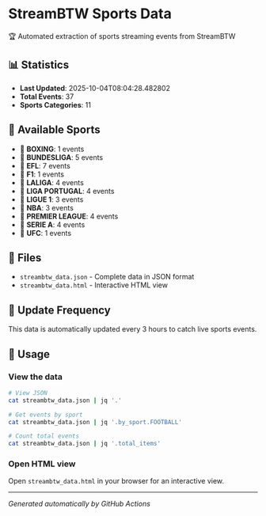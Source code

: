 # StreamBTW Sports Data

🏆 Automated extraction of sports streaming events from StreamBTW

## 📊 Statistics

- **Last Updated**: 2025-10-04T08:04:28.482802
- **Total Events**: 37
- **Sports Categories**: 11

## 🏅 Available Sports

- 🥊 **BOXING**: 1 events
- 🎯 **BUNDESLIGA**: 5 events
- 🎯 **EFL**: 7 events
- 🎯 **F1**: 1 events
- 🎯 **LALIGA**: 4 events
- 🎯 **LIGA PORTUGAL**: 4 events
- 🎯 **LIGUE 1**: 3 events
- 🎯 **NBA**: 3 events
- 🎯 **PREMIER LEAGUE**: 4 events
- 🎯 **SERIE A**: 4 events
- 🎯 **UFC**: 1 events


## 📁 Files

- `streambtw_data.json` - Complete data in JSON format
- `streambtw_data.html` - Interactive HTML view

## 🔄 Update Frequency

This data is automatically updated every 3 hours to catch live sports events.

## 📖 Usage

### View the data
```bash
# View JSON
cat streambtw_data.json | jq '.'

# Get events by sport
cat streambtw_data.json | jq '.by_sport.FOOTBALL'

# Count total events
cat streambtw_data.json | jq '.total_items'
```

### Open HTML view
Open `streambtw_data.html` in your browser for an interactive view.

---

*Generated automatically by GitHub Actions*
